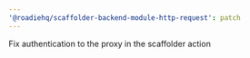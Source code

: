 ```yaml
---
'@roadiehq/scaffolder-backend-module-http-request': patch
---
```


Fix authentication to the proxy in the scaffolder action
